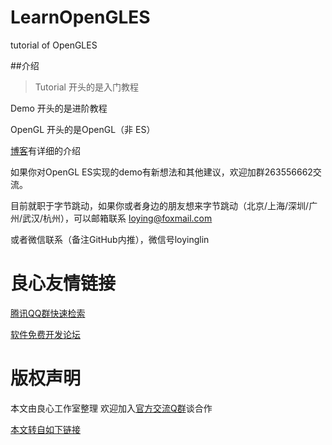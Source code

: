 # LearnOpenGLES
tutorial of OpenGLES 

##介绍
>Tutorial 开头的是入门教程

Demo 开头的是进阶教程

OpenGL 开头的是OpenGL（非 ES）


[博客](http://u.720life.cn/g/edab4f07812b57c7ea69fa7b67a55e9e9788006c2866be076d286c42c4e2e0090b3d552121649b848c28527b545f0d48)有详细的介绍


如果你对OpenGL ES实现的demo有新想法和其他建议，欢迎加群263556662交流。

目前就职于字节跳动，如果你或者身边的朋友想来字节跳动（北京/上海/深圳/广州/武汉/杭州），可以邮箱联系 loying@foxmail.com

或者微信联系（备注GitHub内推），微信号loyinglin


 # 良心友情链接

[腾讯QQ群快速检索](http://u.720life.cn/s/8cf73f7c)

[软件免费开发论坛](http://u.720life.cn/s/bbb01dc0)

# 版权声明 

本文由良心工作室整理 欢迎加入[官方交流Q群](https://u.720life.cn/s/f2316816)谈合作

[本文转自如下链接](http://u.720life.cn/g/2e71d0f0a5c601172267ba20d3a43c6ec5efe8676a2c0c4069f40594eeeea5f48b0aaefe1aacf6f026365ad4164fafc24cb7f11cd682fede8eb0ec904b8bf1ef97e7270c1357ece9de8d63dc7968630a)